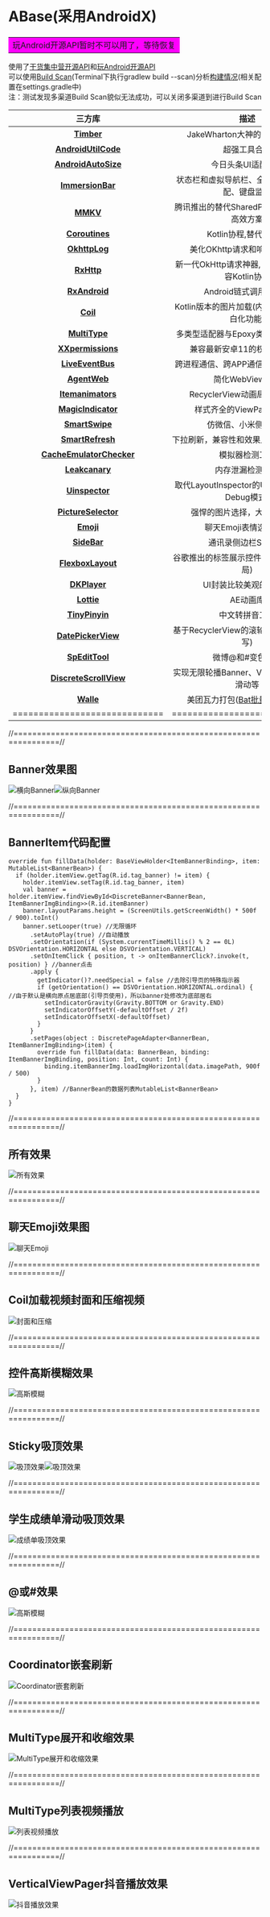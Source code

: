 # ABase(采用AndroidX)
### <table><tr><td bgcolor=#FF00FF>玩Android开源API暂时不可以用了，等待恢复</td></tr></table>  
使用了[干货集中营开源API](http://gank.io/api)和[玩Android开源API](https://www.wanandroid.com/blog/show/2)  
可以使用[Build Scan](https://scans.gradle.com/)(Terminal下执行gradlew build --scan)分析[构建情况](https://scans.gradle.com/s/htlaaoofzhtz6)(相关配置在settings.gradle中)  
注：测试发现多渠道Build Scan貌似无法成功，可以关闭多渠道到进行Build Scan

三方库|描述  
:---------------------------:|:---------------------------:
**[Timber](https://github.com/JakeWharton/timber)**|JakeWharton大神的Log打印工具
**[AndroidUtilCode](https://github.com/Blankj/AndroidUtilCode/blob/master/lib/utilcode/README-CN.md)**|超强工具合集
**[AndroidAutoSize](https://github.com/JessYanCoding/AndroidAutoSize)**|今日头条UI适配方案
**[ImmersionBar](https://github.com/gyf-dev/ImmersionBar)**|状态栏和虚拟导航栏、全面屏+刘海屏适配、键盘监听
**[MMKV](https://github.com/Tencent/MMKV)**|腾讯推出的替代SharedPreferences的更高效方案
**[Coroutines](https://github.com/Kotlin/kotlinx.coroutines)**|Kotlin协程,替代Rxjava
**[OkhttpLog](https://github.com/Ayvytr/OKHttpLogInterceptor)**|美化OKhttp请求和响应打印日志
**[RxHttp](https://github.com/liujingxing/okhttp-RxHttp)**|新一代OkHttp请求神器,自带缓存策略,兼容Kotlin协程
**[RxAndroid](https://github.com/ReactiveX/RxAndroid)**|Android链式调用Rxjava
**[Coil](https://github.com/coil-kt/coil)**|Kotlin版本的图片加载(内置高斯模糊和黑白化功能)
**[MultiType](https://github.com/drakeet/MultiType)**|多类型适配器与Epoxy类似(积木搭建式)
**[XXpermissions](https://github.com/getActivity/XXPermissions)**|兼容最新安卓11的权限请求框架
**[LiveEventBus](https://github.com/JeremyLiao/LiveEventBus)**|跨进程通信、跨APP通信、自动取消订阅
**[AgentWeb](https://github.com/Justson/AgentWeb)**|简化WebView加载
**[Itemanimators](https://github.com/mikepenz/ItemAnimators)**|RecyclerView动画局部刷新动画
**[MagicIndicator](https://github.com/hackware1993/MagicIndicator/tree/androidx)**|样式齐全的ViewPager指示器
**[SmartSwipe](https://github.com/luckybilly/SmartSwipe)**|仿微信、小米侧滑返回
**[SmartRefresh](https://github.com/scwang90/SmartRefreshLayout)**|下拉刷新，兼容性和效果比SmartSwipe好
**[CacheEmulatorChecker](https://github.com/happylishang/CacheEmulatorChecker)**|模拟器检测工具
**[Leakcanary](https://github.com/square/leakcanary/releases)**|内存泄漏检测工具
**[Uinspector](https://github.com/YvesCheung/UInspector)**|取代LayoutInspector的UI调试工具(仅限Debug模式)
**[PictureSelector](https://github.com/LuckSiege/PictureSelector)**|强悍的图片选择，大图预览工具
**[Emoji](https://github.com/vanniktech/Emoji)**|聊天Emoji表情选择面板
**[SideBar](https://github.com/D10NGYANG/DL10SideBar)**|通讯录侧边栏SideBar
**[FlexboxLayout](https://github.com/google/flexbox-layout)**|谷歌推出的标签展示控件(Recycler流式布局)
**[DKPlayer](https://github.com/Doikki/DKVideoPlayer/wiki)**|UI封装比较美观的播放器
**[Lottie](https://github.com/airbnb/lottie-android)**|AE动画库
**[TinyPinyin](https://github.com/promeG/TinyPinyin)**|中文转拼音工具
**[DatePickerView](https://github.com/limxing/DatePickerView)**|基于RecyclerView的滚轮选择器(Koltin编写)
**[SpEditTool](https://github.com/sunhapper/SpEditTool)**|微博@和#变色效果
**[DiscreteScrollView](https://github.com/yarolegovich/DiscreteScrollView)**|实现无限轮播Banner、ViewPager横竖屏滑动等
**[Walle](https://github.com/Meituan-Dianping/walle)**|美团瓦力打包([Bat批量打包](https://github.com/khaos116/ABase/tree/master/bat_channel)+[说明](https://www.jianshu.com/p/d41dad812048))
=============================|=============================

//================================================================//
##  Banner效果图  
![横向Banner](https://github.com/khaos116/ABase/blob/master/image/horizontal_banner.gif)![纵向Banner](https://github.com/khaos116/ABase/blob/master/image/vertical_banner.gif)  

//================================================================//
##  BannerItem代码配置
~~~
override fun fillData(holder: BaseViewHolder<ItemBannerBinding>, item: MutableList<BannerBean>) {
  if (holder.itemView.getTag(R.id.tag_banner) != item) {
    holder.itemView.setTag(R.id.tag_banner, item)
    val banner = holder.itemView.findViewById<DiscreteBanner<BannerBean, ItemBannerImgBinding>>(R.id.itemBanner)
    banner.layoutParams.height = (ScreenUtils.getScreenWidth() * 500f / 900).toInt()
    banner.setLooper(true) //无限循环
      .setAutoPlay(true) //自动播放
      .setOrientation(if (System.currentTimeMillis() % 2 == 0L) DSVOrientation.HORIZONTAL else DSVOrientation.VERTICAL)
      .setOnItemClick { position, t -> onItemBannerClick?.invoke(t, position) } //banner点击
      .apply {
        getIndicator()?.needSpecial = false //去除引导页的特殊指示器
        if (getOrientation() == DSVOrientation.HORIZONTAL.ordinal) { //由于默认是横向原点居底部(引导页使用)，所以banner处修改为底部居右
          setIndicatorGravity(Gravity.BOTTOM or Gravity.END)
          setIndicatorOffsetY(-defaultOffset / 2f)
          setIndicatorOffsetX(-defaultOffset)
        }
      }
      .setPages(object : DiscretePageAdapter<BannerBean, ItemBannerImgBinding>(item) {
        override fun fillData(data: BannerBean, binding: ItemBannerImgBinding, position: Int, count: Int) {
          binding.itemBannerImg.loadImgHorizontal(data.imagePath, 900f / 500)
        }
      }, item) //BannerBean的数据列表MutableList<BannerBean>
  }
}
~~~

//================================================================//
##  所有效果
![所有效果](https://github.com/khaos116/ABase/blob/master/image/all_effect.png)

//================================================================//
##  聊天Emoji效果图
![聊天Emoji](https://github.com/khaos116/ABase/blob/master/image/emoji_chat.gif)

//================================================================//
##  Coil加载视频封面和压缩视频
![封面和压缩](https://github.com/khaos116/ABase/blob/master/image/video_cover_compress.gif)

//================================================================//
##  控件高斯模糊效果
![高斯模糊](https://github.com/khaos116/ABase/blob/master/image/blur.png)

//================================================================//
##  Sticky吸顶效果
![吸顶效果](https://github.com/khaos116/ABase/blob/master/image/sticky.gif)![吸顶效果](https://github.com/khaos116/ABase/blob/master/image/sticky2.gif)

//================================================================//
##  学生成绩单滑动吸顶效果
![成绩单吸顶效果](https://github.com/khaos116/ABase/blob/master/image/sticky_score.gif)

//================================================================//
##  @或#效果
![高斯模糊](https://github.com/khaos116/ABase/blob/master/image/at_topic.gif)

//================================================================//
##  Coordinator嵌套刷新
![Coordinator嵌套刷新](https://github.com/khaos116/ABase/blob/master/image/coordinator_refresh.gif)

//================================================================//
##  MultiType展开和收缩效果
![MultiType展开和收缩效果](https://github.com/khaos116/ABase/blob/master/image/epoxy_expand.gif)

//================================================================//
##  MultiType列表视频播放
![列表视频播放](https://github.com/khaos116/ABase/blob/master/image/video_list_play.gif)

//================================================================//
##  VerticalViewPager抖音播放效果
![抖音播放效果](https://github.com/khaos116/ABase/blob/master/image/play_pager.gif)
